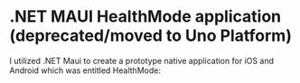 # .NET MAUI HealthMode application (deprecated/moved to Uno Platform)

I utilized .NET Maui to create a prototype native application for iOS and Android which was entitled HealthMode:

